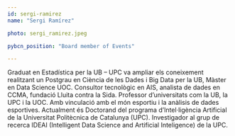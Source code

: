 ```yaml
---
id: sergi-ramirez
name: "Sergi Ramírez"

photo: sergi_ramirez.jpeg

pybcn_position: "Board member of Events"

---
```


Graduat en Estadística per la UB – UPC va ampliar els coneixement realitzant un Postgrau en Ciència de les Dades i Big Data per la UB, Màster en Data Science UOC. Consultor tecnològic en AIS, analista de dades en CCMA, fundació Lluita contra la Sida. Professor d’universitats com la UB, la UPC i la UOC. Amb vinculació amb el món esportiu i la anàlisis de dades esportives. Actualment és Doctorand del programa d’Intel·ligència Artificial de la Universitat Politècnica de Catalunya (UPC). Investigador al grup de recerca IDEAI (Intelligent Data Science and Artificial Inteligence) de la UPC.